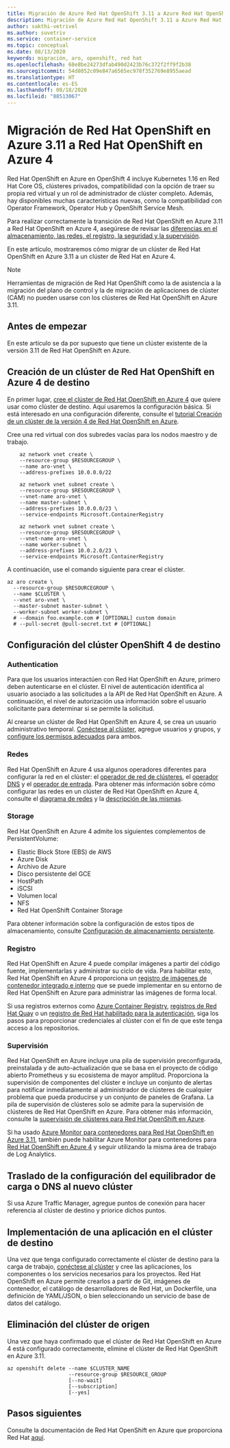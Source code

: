 ```yaml
---
title: Migración de Azure Red Hat OpenShift 3.11 a Azure Red Hat OpenShift 4
description: Migración de Azure Red Hat OpenShift 3.11 a Azure Red Hat OpenShift 4
author: sakthi-vetrivel
ms.author: suvetriv
ms.service: container-service
ms.topic: conceptual
ms.date: 08/13/2020
keywords: migración, aro, openshift, red hat
ms.openlocfilehash: 68e8be24273dfab490d2423b76c372f2ff9f2b38
ms.sourcegitcommit: 54d8052c09e847a6565ec978f352769e8955aead
ms.translationtype: HT
ms.contentlocale: es-ES
ms.lasthandoff: 08/18/2020
ms.locfileid: "88513067"
---
```

# <a name="migrate-from-azure-red-hat-openshift-311-to-azure-red-hat-openshift-4"></a>Migración de Red Hat OpenShift en Azure 3.11 a Red Hat OpenShift en Azure 4

Red Hat OpenShift en Azure en OpenShift 4 incluye Kubernetes 1.16 en Red Hat Core OS, clústeres privados, compatibilidad con la opción de traer su propia red virtual y un rol de administrador de clúster completo. Además, hay disponibles muchas características nuevas, como la compatibilidad con Operator Framework, Operator Hub y OpenShift Service Mesh.

Para realizar correctamente la transición de Red Hat OpenShift en Azure 3.11 a Red Hat OpenShift en Azure 4, asegúrese de revisar las [diferencias en el almacenamiento, las redes, el registro, la seguridad y la supervisión](https://docs.openshift.com/container-platform/4.4/migration/migrating_3_4/planning-migration-3-to-4.html).

En este artículo, mostraremos cómo migrar de un clúster de Red Hat OpenShift en Azure 3.11 a un clúster de Red Hat en Azure 4.

> [!NOTE]
> Herramientas de migración de Red Hat OpenShift como la de asistencia a la migración del plano de control y la de migración de aplicaciones de clúster (CAM) no pueden usarse con los clústeres de Red Hat OpenShift en Azure 3.11.

## <a name="before-you-begin"></a>Antes de empezar

En este artículo se da por supuesto que tiene un clúster existente de la versión 3.11 de Red Hat OpenShift en Azure.

## <a name="create-a-target-azure-red-hat-openshift-4-cluster"></a>Creación de un clúster de Red Hat OpenShift en Azure 4 de destino

En primer lugar, [cree el clúster de Red Hat OpenShift en Azure 4](tutorial-create-cluster.md) que quiere usar como clúster de destino. Aquí usaremos la configuración básica. Si está interesado en una configuración diferente, consulte el [tutorial Creación de un clúster de la versión 4 de Red Hat OpenShift en Azure](tutorial-create-cluster.md).

Cree una red virtual con dos subredes vacías para los nodos maestro y de trabajo.

```azurecli-interactive
    az network vnet create \
    --resource-group $RESOURCEGROUP \
    --name aro-vnet \
    --address-prefixes 10.0.0.0/22

    az network vnet subnet create \
    --resource-group $RESOURCEGROUP \
    --vnet-name aro-vnet \
    --name master-subnet \
    --address-prefixes 10.0.0.0/23 \
    --service-endpoints Microsoft.ContainerRegistry

    az network vnet subnet create \
    --resource-group $RESOURCEGROUP \
    --vnet-name aro-vnet \
    --name worker-subnet \
    --address-prefixes 10.0.2.0/23 \
    --service-endpoints Microsoft.ContainerRegistry
```

A continuación, use el comando siguiente para crear el clúster.

```azurecli-interactive
az aro create \
  --resource-group $RESOURCEGROUP \
  --name $CLUSTER \
  --vnet aro-vnet \
  --master-subnet master-subnet \
  --worker-subnet worker-subnet \
  # --domain foo.example.com # [OPTIONAL] custom domain
  # --pull-secret @pull-secret.txt # [OPTIONAL]
```

## <a name="configure-the-target-openshift-4-cluster"></a>Configuración del clúster OpenShift 4 de destino

### <a name="authentication"></a>Authentication

Para que los usuarios interactúen con Red Hat OpenShift en Azure, primero deben autenticarse en el clúster. El nivel de autenticación identifica al usuario asociado a las solicitudes a la API de Red Hat OpenShift en Azure. A continuación, el nivel de autorización usa información sobre el usuario solicitante para determinar si se permite la solicitud.

Al crearse un clúster de Red Hat OpenShift en Azure 4, se crea un usuario administrativo temporal. [Conéctese al clúster](tutorial-connect-cluster.md), agregue usuarios y grupos, y [configure los permisos adecuados](https://docs.openshift.com/aro/4/authentication/understanding-authentication.html) para ambos.

### <a name="networking"></a>Redes

Red Hat OpenShift en Azure 4 usa algunos operadores diferentes para configurar la red en el clúster: el [operador de red de clústeres](https://docs.openshift.com/aro/4/networking/cluster-network-operator.html#nw-cluster-network-operator_cluster-network-operator), el [operador DNS](https://docs.openshift.com/aro/4/networking/dns-operator.html) y el [operador de entrada](https://docs.openshift.com/aro/4/networking/ingress-operator.html). Para obtener más información sobre cómo configurar las redes en un clúster de Red Hat OpenShift en Azure 4, consulte el [diagrama de redes](concepts-networking.md) y la [descripción de las mismas](https://docs.openshift.com/aro/4/networking/understanding-networking.html).

### <a name="storage"></a>Storage
Red Hat OpenShift en Azure 4 admite los siguientes complementos de PersistentVolume:

- Elastic Block Store (EBS) de AWS
- Azure Disk
- Archivo de Azure
- Disco persistente del GCE
- HostPath
- iSCSI
- Volumen local
- NFS
- Red Hat OpenShift Container Storage

Para obtener información sobre la configuración de estos tipos de almacenamiento, consulte [Configuración de almacenamiento persistente](https://access.redhat.com/documentation/azure_red_hat_openshift/4/html/storage/configuring-persistent-storage).

### <a name="registry"></a>Registro

Red Hat OpenShift en Azure 4 puede compilar imágenes a partir del código fuente, implementarlas y administrar su ciclo de vida. Para habilitar esto, Red Hat OpenShift en Azure 4 proporciona un [registro de imágenes de contenedor integrado e interno](https://docs.openshift.com/aro/4/registry/registry-options.html) que se puede implementar en su entorno de Red Hat OpenShift en Azure para administrar las imágenes de forma local.

Si usa registros externos como [Azure Container Registry](https://docs.microsoft.com/azure/container-registry/), [registros de Red Hat Quay](https://docs.openshift.com/aro/4/registry/registry-options.html#registry-quay-overview_registry-options) o un [registro de Red Hat habilitado para la autenticación](https://docs.openshift.com/aro/4/registry/registry-options.html#registry-authentication-enabled-registry-overview_registry-options), siga los pasos para proporcionar credenciales al clúster con el fin de que este tenga acceso a los repositorios.

### <a name="monitoring"></a>Supervisión

Red Hat OpenShift en Azure incluye una pila de supervisión preconfigurada, preinstalada y de auto-actualización que se basa en el proyecto de código abierto Prometheus y su ecosistema de mayor amplitud. Proporciona la supervisión de componentes del clúster e incluye un conjunto de alertas para notificar inmediatamente al administrador de clústeres de cualquier problema que pueda producirse y un conjunto de paneles de Grafana. La pila de supervisión de clústeres solo se admite para la supervisión de clústeres de Red Hat OpenShift en Azure. Para obtener más información, consulte la [supervisión de clústeres para Red Hat OpenShift en Azure](https://docs.openshift.com/aro/4/monitoring/cluster_monitoring/about-cluster-monitoring.html).

Si ha usado [Azure Monitor para contenedores para Red Hat OpenShift en Azure 3.11](../azure-monitor/insights/container-insights-azure-redhat-setup.md), también puede habilitar Azure Monitor para contenedores para [Red Hat OpenShift en Azure 4](../azure-monitor/insights/container-insights-azure-redhat4-setup.md) y seguir utilizando la misma área de trabajo de Log Analytics.

## <a name="move-your-dns-or-load-balancer-configuration-to-the-new-cluster"></a>Traslado de la configuración del equilibrador de carga o DNS al nuevo clúster

Si usa Azure Traffic Manager, agregue puntos de conexión para hacer referencia al clúster de destino y priorice dichos puntos.

## <a name="deploy-application-to-your-target-cluster"></a>Implementación de una aplicación en el clúster de destino

Una vez que tenga configurado correctamente el clúster de destino para la carga de trabajo, [conéctese al clúster](tutorial-connect-cluster.md) y cree las aplicaciones, los componentes o los servicios necesarios para los proyectos. Red Hat OpenShift en Azure permite crearlos a partir de Git, imágenes de contenedor, el catálogo de desarrolladores de Red Hat, un Dockerfile, una definición de YAML/JSON, o bien seleccionando un servicio de base de datos del catálogo.

## <a name="delete-your-source-cluster"></a>Eliminación del clúster de origen
Una vez que haya confirmado que el clúster de Red Hat OpenShift en Azure 4 está configurado correctamente, elimine el clúster de Red Hat OpenShift en Azure 3.11.

```
az openshift delete --name $CLUSTER_NAME
                    --resource-group $RESOURCE_GROUP
                    [--no-wait]
                    [--subscription]
                    [--yes]
```
## <a name="next-steps"></a>Pasos siguientes
Consulte la documentación de Red Hat OpenShift en Azure que proporciona Red Hat [aquí](https://docs.openshift.com/aro/4/welcome/index.html).

